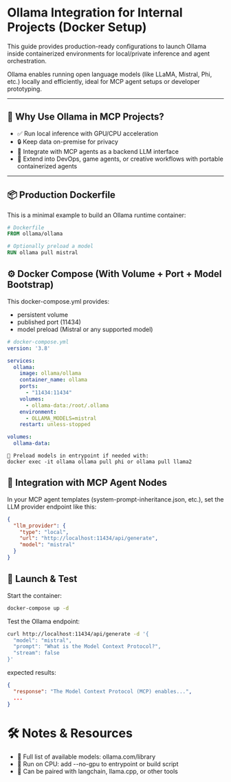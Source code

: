 # Ollama Integration for Internal Projects (Docker Setup)

This guide provides production-ready configurations to launch Ollama inside containerized environments for local/private inference and agent orchestration.

Ollama enables running open language models (like LLaMA, Mistral, Phi, etc.) locally and efficiently, ideal for MCP agent setups or developer prototyping.

---

## 🧠 Why Use Ollama in MCP Projects?

- ✅ Run local inference with GPU/CPU acceleration
- 🔒 Keep data on-premise for privacy
- 🔁 Integrate with MCP agents as a backend LLM interface
- 🔧 Extend into DevOps, game agents, or creative workflows with portable containerized agents

---

## 📦 Production Dockerfile

This is a minimal example to build an Ollama runtime container:

```Dockerfile
# Dockerfile
FROM ollama/ollama

# Optionally preload a model
RUN ollama pull mistral
```

## ⚙️ Docker Compose (With Volume + Port + Model Bootstrap)

This docker-compose.yml provides:

- persistent volume
- published port (11434)
- model preload (Mistral or any supported model)

```yaml
# docker-compose.yml
version: '3.8'

services:
  ollama:
    image: ollama/ollama
    container_name: ollama
    ports:
      - "11434:11434"
    volumes:
      - ollama-data:/root/.ollama
    environment:
      - OLLAMA_MODELS=mistral
    restart: unless-stopped

volumes:
  ollama-data:
```

```text
🔄 Preload models in entrypoint if needed with:
docker exec -it ollama ollama pull phi or ollama pull llama2
```

## 🔗 Integration with MCP Agent Nodes

In your MCP agent templates (system-prompt-inheritance.json, etc.), set the LLM provider endpoint like this:

```json
{
  "llm_provider": {
    "type": "local",
    "url": "http://localhost:11434/api/generate",
    "model": "mistral"
  }
}
```

## 🚀 Launch & Test

Start the container:
```bash
docker-compose up -d
```

Test the Ollama endpoint:
```bash
curl http://localhost:11434/api/generate -d '{
  "model": "mistral",
  "prompt": "What is the Model Context Protocol?",
  "stream": false
}'
```

expected results:
```json
{
  "response": "The Model Context Protocol (MCP) enables...",
  ...
}
```

# 🛠️ Notes & Resources

- 🧰 Full list of available models: ollama.com/library
- 🧪 Run on CPU: add --no-gpu to entrypoint or build script
- 📎 Can be paired with langchain, llama.cpp, or other tools